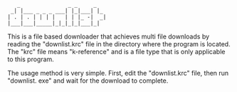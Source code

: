 ﻿```crystal
   _               _ _     _   
 _| |___ _ _ _ ___| |_|___| |_ 
| . | . | | | |   | | |_ -|  _|
|___|___|_____|_|_|_|_|___|_|  
```

This is a file based downloader that achieves multi file downloads 
by reading the "downlist.krc" file in the directory where the program is located. 
The "krc" file means "k-reference" and is a file type that is only applicable to this program.

The usage method is very simple. 
First, edit the "downlist.krc" file, then run "downlist. exe" and wait for the download to complete.
